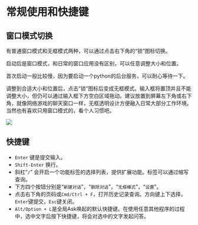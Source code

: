 # 常规使用和快捷键

## 窗口模式切换

有普通窗口模式和无框模式两种，可以通过点击右下角的“锁”图标切换。

启动后是窗口模式，和日常的窗口应用没有区别，可以任意调整大小和位置。

首次启动一般比较慢，因为要启动一个python的后台服务，可以耐心等待一下。

调整到合适大小和位置后，点击“锁”图标后变成无框模式。输入框将置顶并且不能调整大小，但仍可以通过输入框下方空白区域拖动。建议放置到屏幕左下角或右下角，就像网络游戏的聊天窗口一样，无框透明设计方便融入日常大部分工作环境。当然也有喜欢只用窗口模式的，看个人习惯吧。

![](images/概述.gif)



## 快捷键
- `Enter` 键是提交输入。
- `Shift-Enter` 换行。
- 斜杠“`/`” 会开启一个功能标签的选择列表，提供扩展功能。标签可以通过缩写查询。
- 下方四个按钮分别是“`新建对话`”，“`删除对话`”，“`无框模式`”，“`设置`”。
- 点击右下角的页码或`Cmd/Ctrl + F`，打开历史记录查询。方向键上下选择，`Enter`键提交，`Esc`键关闭。
- `Alt/Option + L`是全局Ask唤起的默认快捷键。在使用任意其他程序的过程中，选中文字后按下快捷键，将会对选中的文字发起问答。